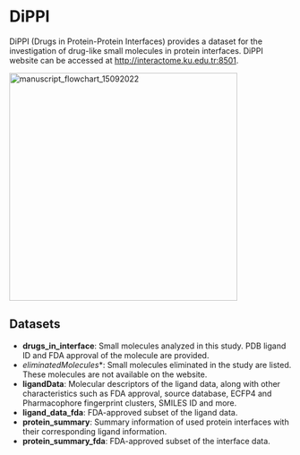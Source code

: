 
# DiPPI

DiPPI (Drugs in Protein-Protein Interfaces) provides a dataset for the investigation of drug-like small molecules in protein interfaces. DiPPI website can be accessed at http://interactome.ku.edu.tr:8501. 

<img width="407" alt="manuscript_flowchart_15092022" src="https://github.com/ku-cosbi/DiPPI/assets/26777185/41d47e78-f78e-4109-b99c-10afb3005a48">


## Datasets

- **drugs_in_interface**: Small molecules analyzed in this study. PDB ligand ID and FDA approval of the molecule are provided.
- *eliminatedMolecules**: Small molecules eliminated in the study are listed. These molecules are not available on the website.
- **ligandData**: Molecular descriptors of the ligand data, along with other characteristics such as FDA approval, source database, ECFP4 and Pharmacophore fingerprint clusters, SMILES ID and more.
- **ligand_data_fda**: FDA-approved subset of the ligand data.
- **protein_summary**: Summary information of used protein interfaces with their corresponding ligand information.
- **protein_summary_fda**: FDA-approved subset of the interface data.

